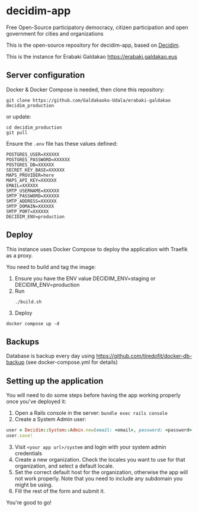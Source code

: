 # decidim-app

Free Open-Source participatory democracy, citizen participation and open government for cities and organizations

This is the open-source repository for decidim-app, based on [Decidim](https://github.com/decidim/decidim).

This is the instance for Erabaki Galdakao https://erabaki.galdakao.eus

## Server configuration

Docker & Docker Compose is needed, then clone this repository:

```
git clone https://github.com/Galdakaoko-Udala/erabaki-galdakao decidim_production
```

or update:
```
cd decidim_production
git pull
```

Ensure the `.env` file has these values defined:
```
POSTGRES_USER=XXXXXX
POSTGRES_PASSWORD=XXXXXX
POSTGRES_DB=XXXXXX
SECRET_KEY_BASE=XXXXXX
MAPS_PROVIDER=here
MAPS_API_KEY=XXXXXX
EMAIL=XXXXXX
SMTP_USERNAME=XXXXXX
SMTP_PASSWORD=XXXXXX
SMTP_ADDRESS=XXXXXX
SMTP_DOMAIN=XXXXXX
SMTP_PORT=XXXXXX
DECIDIM_ENV=production
```

## Deploy

This instance uses Docker Compose to deploy the application with Traefik as a proxy.

You need to build and tag the image:

1. Ensure you have the ENV value DECIDIM_ENV=staging or DECIDIM_ENV=production
2. Run
   ```
   ./build.sh
   ```
3. Deploy
  ```
  docker compose up -d
  ```

## Backups

Database is backup every day using https://github.com/tiredofit/docker-db-backup (see docker-compose.yml for details)

## Setting up the application

You will need to do some steps before having the app working properly once you've deployed it:

1. Open a Rails console in the server: `bundle exec rails console`
2. Create a System Admin user:

```ruby
user = Decidim::System::Admin.new(email: <email>, password: <password>, password_confirmation: <password>)
user.save!
```

3. Visit `<your app url>/system` and login with your system admin credentials
4. Create a new organization. Check the locales you want to use for that organization, and select a default locale.
5. Set the correct default host for the organization, otherwise the app will not work properly. Note that you need to include any subdomain you might be using.
6. Fill the rest of the form and submit it.

You're good to go!
